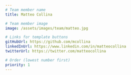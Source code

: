 ```yaml
---
# Team member name
title: Matteo Collina

# Team member image
image: /assets/images/team/matteo.jpg

# Links for template buttons
gitHubUrl: https://github.com/mcollina
linkedInUrl: https://www.linkedin.com/in/matteocollina
twitterUrl: https://twitter.com/matteocollina

# Order (lowest number first)
priority: 1
---
```

